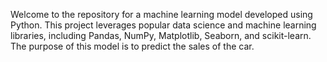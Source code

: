 Welcome to the repository for a machine learning model developed using Python. 
This project leverages popular data science and machine learning libraries, including Pandas, NumPy, Matplotlib, Seaborn, and scikit-learn. 
The purpose of this model is to predict the sales of the car.
